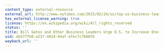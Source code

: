 ```yaml
---
content_type: external-resource
external_url: http://www.nytimes.com/2015/02/24/us/top-us-business-leaders-urge-increased-energy-research.html?_r=1
has_external_license_warning: true
license: https://en.wikipedia.org/wiki/All_rights_reserved
status: ''
title: Bill Gates and Other Business Leaders Urge U.S. to Increase Energy Research
uid: eb57ffb0-a237-4014-94af-efec7c7b607b
wayback_url: ''
---
```

